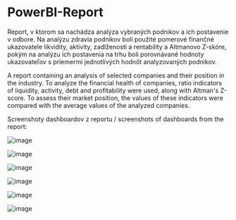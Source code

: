 # PowerBI-Report

Report, v ktorom sa nachádza analýza vybraných podnikov a ich postavenie v odbore. Na analýzu zdravia podnikov boli použité pomerové finančné ukazovatele likvidity, aktivity, zadlženosti a rentability a Altmanovo Z-skóre, pokým na analýzu ich postavenia na trhu boli porovnávané hodnoty ukazovateľov s priemermi jednotlivých hodnôt analyzovaných podnikov.

A report containing an analysis of selected companies and their position in the industry. To analyze the financial health of companies, ratio indicators of liquidity, activity, debt and profitability were used, along with Altman's Z-score. To assess their market position, the values of these indicators were compared with the average values of the analyzed companies.



Screenshoty dashboardov z reportu / screenshots of dashboards from the report:

![image](https://github.com/user-attachments/assets/fa54fcf3-199d-4d01-b9cb-2b0967ff0ad0)

![image](https://github.com/user-attachments/assets/89e37446-056b-41cb-8d5d-289470a7c0b0)

![image](https://github.com/user-attachments/assets/90f2499e-ad36-4039-9182-a21500ffd861)

![image](https://github.com/user-attachments/assets/51651711-7d2c-4c72-a347-1703927cd7d7)

![image](https://github.com/user-attachments/assets/48280ae8-ece9-4a01-ab1d-0f738d1c2a2c)

![image](https://github.com/user-attachments/assets/3f7d68f5-1946-4546-9e18-ba25d64ae60f)
